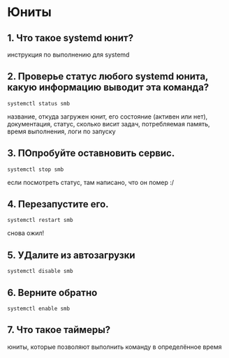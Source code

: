 # Юниты

## 1. Что такое systemd юнит?
инструкция по выполнению для systemd
## 2. Проверье статус любого systemd юнита, какую информацию выводит эта команда?
```
systemctl status smb
```
название, откуда загружен юнит, его состояние (активен или нет), документация, статус, сколько висит задач, потребляемая память, время выполнения, логи по запуску
## 3. ПОпробуйте оставновить сервис.
```
systemctl stop smb
```
если посмотреть статус, там написано, что он помер :/
## 4. Перезапустите его.
```
systemctl restart smb
```
снова ожил!
## 5. УДалите из автозагрузки
```
systemctl disable smb
```
## 6. Верните обратно
```
systemctl enable smb
```
## 7. Что такое таймеры?
юниты, которые позволяют выполнить команду в определённое время

